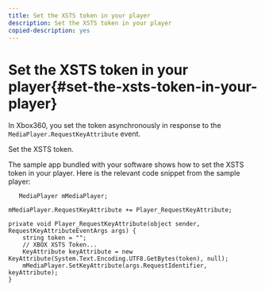 ```yaml
---
title: Set the XSTS token in your player
description: Set the XSTS token in your player
copied-description: yes
---
```


# Set the XSTS token in your player{#set-the-xsts-token-in-your-player}

In Xbox360, you set the token asynchronously in response to the `MediaPlayer.RequestKeyAttribute` event. 

Set the XSTS token.

   The sample app bundled with your software shows how to set the XSTS token in your player. Here is the relevant code snippet from the sample player: 

   ```
      MediaPlayer mMediaPlayer;  
    
   mMediaPlayer.RequestKeyAttribute += Player_RequestKeyAttribute;  
    
   private void Player_RequestKeyAttribute(object sender, RequestKeyAttributeEventArgs args) {  
       string token = "";  
       // XBOX XSTS Token...  
       KeyAttribute keyAttribute = new KeyAttribute(System.Text.Encoding.UTF8.GetBytes(token), null);  
       mMediaPlayer.SetKeyAttribute(args.RequestIdentifier, keyAttribute);  
   } 
   
   ```

